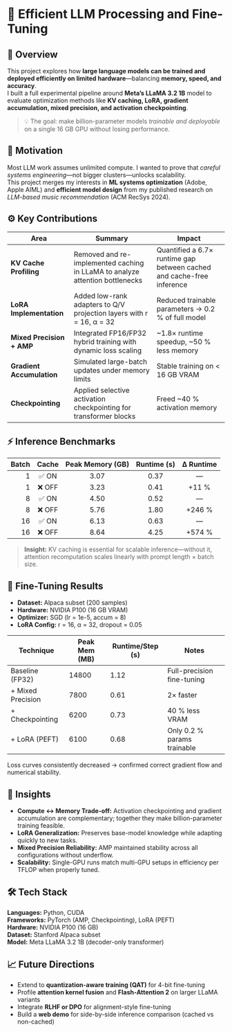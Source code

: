 # 🚀 Efficient LLM Processing and Fine-Tuning

## 🧠 Overview
This project explores how **large language models can be trained and deployed efficiently on limited hardware**—balancing **memory, speed, and accuracy**.  
I built a full experimental pipeline around **Meta’s LLaMA 3.2 1B** model to evaluate optimization methods like **KV caching, LoRA, gradient accumulation, mixed precision, and activation checkpointing**.

> 💡 The goal: make billion-parameter models *trainable and deployable* on a single 16 GB GPU without losing performance.

## 🧩 Motivation
Most LLM work assumes unlimited compute. I wanted to prove that *careful systems engineering*—not bigger clusters—unlocks scalability.  
This project merges my interests in **ML systems optimization** (Adobe, Apple AIML) and **efficient model design** from my published research on *LLM-based music recommendation* (ACM RecSys 2024).

## ⚙️ Key Contributions
| Area | Summary | Impact |
|------|----------|--------|
| **KV Cache Profiling** | Removed and re-implemented caching in LLaMA to analyze attention bottlenecks | Quantified a 6.7× runtime gap between cached and cache-free inference |
| **LoRA Implementation** | Added low-rank adapters to Q/V projection layers with r = 16, α = 32 | Reduced trainable parameters → 0.2 % of full model |
| **Mixed Precision + AMP** | Integrated FP16/FP32 hybrid training with dynamic loss scaling | ~1.8× runtime speedup, ~50 % less memory |
| **Gradient Accumulation** | Simulated large-batch updates under memory limits | Stable training on < 16 GB VRAM |
| **Checkpointing** | Applied selective activation checkpointing for transformer blocks | Freed ~40 % activation memory |

## ⚡ Inference Benchmarks

| **Batch** | **Cache** | **Peak Memory (GB)** | **Runtime (s)** | **Δ Runtime** |
|-----------:|:----------:|:--------------------:|:---------------:|:-------------:|
| 1 | ✅ ON | 3.07 | 0.37 | — |
| 1 | ❌ OFF | 3.23 | 0.41 | +11 % |
| 8 | ✅ ON | 4.50 | 0.52 | — |
| 8 | ❌ OFF | 5.76 | 1.80 | +246 % |
| 16 | ✅ ON | 6.13 | 0.63 | — |
| 16 | ❌ OFF | 8.64 | 4.25 | +574 % |

> **Insight:** KV caching is essential for scalable inference—without it, attention recomputation scales linearly with prompt length × batch size.

## 🎯 Fine-Tuning Results

- **Dataset:** Alpaca subset (200 samples)  
- **Hardware:** NVIDIA P100 (16 GB VRAM)  
- **Optimizer:** SGD (lr = 1e-5, accum = 8)  
- **LoRA Config:** r = 16, α = 32, dropout = 0.05  

| Technique | Peak Mem (MB) | Runtime/Step (s) | Notes |
|------------|---------------|------------------|-------|
| Baseline (FP32) | 14800 | 1.12 | Full-precision fine-tuning |
| + Mixed Precision | 7800 | 0.61 | 2× faster |
| + Checkpointing | 6200 | 0.73 | 40 % less VRAM |
| + LoRA (PEFT) | 6100 | 0.68 | Only 0.2 % params trainable |

Loss curves consistently decreased → confirmed correct gradient flow and numerical stability.

## 🧩 Insights
- **Compute ↔ Memory Trade-off:** Activation checkpointing and gradient accumulation are complementary; together they make billion-parameter training feasible.  
- **LoRA Generalization:** Preserves base-model knowledge while adapting quickly to new tasks.  
- **Mixed Precision Reliability:** AMP maintained stability across all configurations without underflow.  
- **Scalability:** Single-GPU runs match multi-GPU setups in efficiency per TFLOP when properly tuned.

## 🛠️ Tech Stack
**Languages:** Python, CUDA  
**Frameworks:** PyTorch (AMP, Checkpointing), LoRA (PEFT)  
**Hardware:** NVIDIA P100 (16 GB)  
**Dataset:** Stanford Alpaca subset  
**Model:** Meta LLaMA 3.2 1B (decoder-only transformer)  

## 📈 Future Directions
- Extend to **quantization-aware training (QAT)** for 4-bit fine-tuning  
- Profile **attention kernel fusion** and **Flash-Attention 2** on larger LLaMA variants  
- Integrate **RLHF or DPO** for alignment-style fine-tuning  
- Build a **web demo** for side-by-side inference comparison (cached vs non-cached)
